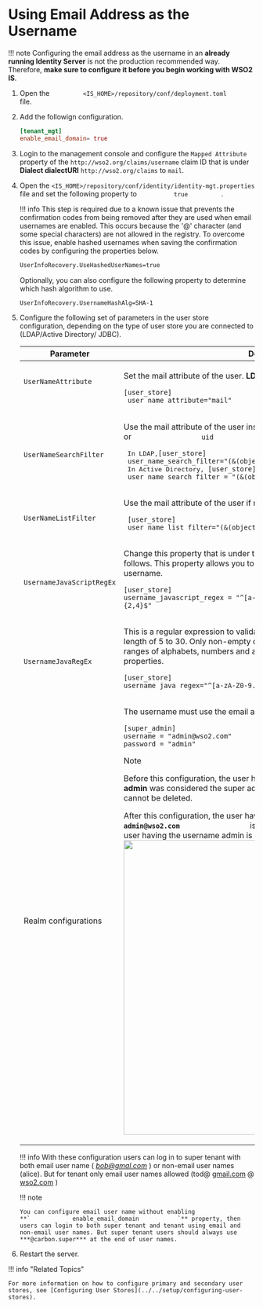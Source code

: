 # Using Email Address as the Username

!!! note
    Configuring the email address as the username in an **already running
    Identity Server** is not the production recommended way. Therefore,
    **make sure to configure it before you begin working with WSO2 IS**.
    

1.  Open the 
    `          <IS_HOME>/repository/conf/deployment.toml         ` file.
2.  Add the followign configuration.

    ``` toml
    [tenant_mgt]
    enable_email_domain= true
    ```

3.  Login to the management console and configure the ` Mapped Attribute
    ` property of the ` http://wso2.org/claims/username ` claim ID that
    is under **Dialect dialectURI** `http://wso2.org/claims` to ` mail
    `.

4.  Open the `<IS_HOME>/repository/conf/identity/identity-mgt.properties           `
    file and set the following property to `           true          ` .

    !!! info 
        This step is required due to a known issue that prevents the
        confirmation codes from being removed after they are used when email
        usernames are enabled. This occurs because the '@' character (and
        some special characters) are not allowed in the registry. To
        overcome this issue, enable hashed usernames when saving the
        confirmation codes by configuring the properties below.

    ``` xml
    UserInfoRecovery.UseHashedUserNames=true
    ```

    Optionally, you can also configure the following property to
    determine which hash algorithm to use.

    ``` xml
    UserInfoRecovery.UsernameHashAlg=SHA-1
    ```

5.  Configure the following set of parameters in the user store
    configuration, depending on the type of user store you are connected
    to (LDAP/Active Directory/ JDBC).
    <table>
    <thead>
    <tr class="header">
    <th>Parameter</th>
    <th>Description</th>
    </tr>
    </thead>
    <tbody>
    <tr class="odd">
    <td><p><code>                UserNameAttribute               </code></p>
    <p><br />
    </p></td>
    <td><div class="content-wrapper">
    <p>Set the mail attribute of the user. <strong>LDAP/Active Directory only</strong></p>
    <div class="code panel pdl" style="border-width: 1px;">
    <div class="codeContent panelContent pdl">
    <pre class="html/xml" data-syntaxhighlighter-params="brush: html/xml; gutter: false; theme: Confluence" data-theme="Confluence" style="brush: html/xml; gutter: false; theme: Confluence"><code>[user_store] <br> user_name_attribute=&quot;mail&quot;</code></pre>
    </div>
    </div>
    </div></td>
    </tr>
    <tr class="even">
    <td><code>               UserNameSearchFilter              </code></td>
    <td><div class="content-wrapper">
    <p>Use the mail attribute of the user instead of <code>                 cn                </code> or <code>                 uid                </code> . <strong>LDAP/Active Directory only</strong></p>
    <div class="code panel pdl" style="border-width: 1px;">
    <div class="codeContent panelContent pdl">
    <pre class="html/xml" data-syntaxhighlighter-params="brush: html/xml; gutter: false; theme: Confluence" data-theme="Confluence" style="brush: html/xml; gutter: false; theme: Confluence"> In LDAP,<code>[user_store] <br> user_name_search_filter=&quot;(&amp;(objectClass=person)(mail=?))&quot;</code> <br> In Active Directory, <code>[user_store] <br> user_name_search_filter = &quot;(&amp;(objectClass=user)(mail=?))&quot;</pre></code>
    </div>
    </div>
    </div></td>
    </tr>
    <tr class="odd">
    <td><code>               UserNameListFilter              </code></td>
    <td><div class="content-wrapper">
    <p>Use the mail attribute of the user if neccessary. <strong>LDAP/Active Directory only</strong></p>
    <div class="code panel pdl" style="border-width: 1px;">
    <div class="codeContent panelContent pdl">
    <pre class="html/xml" data-syntaxhighlighter-params="brush: html/xml; gutter: false; theme: Confluence" data-theme="Confluence" style="brush: html/xml; gutter: false; theme: Confluence"> <code>[user_store] <br> user_name_list_filter=&quot;(&amp;(objectClass=user)(mail=?))&quot;</code>
    </pre>
    </div>
    </div>
    </div></td>
    </tr>
    <tr class="even">
    <td><code>               UsernameJavaScriptRegEx              </code></td>
    <td><div class="content-wrapper">
    <p>Change this property that is under the relevant user store manager tag as follows. This property allows you to add special characters like "@" in the username.</p>
    <div class="code panel pdl" style="border-width: 1px;">
    <div class="codeContent panelContent pdl">
    <pre class="html/xml" data-syntaxhighlighter-params="brush: html/xml; gutter: false; theme: Confluence" data-theme="Confluence" style="brush: html/xml; gutter: false; theme: Confluence"><code>[user_store]<br>username_javascript_regex = &quot;^[a-zA-Z0-9._-]+@[a-zA-Z0-9.-]+\\.[a-zA-Z]{2,4}$&quot;</code></pre></div>
    </div>
    </div>
    </div></td>
    </tr>
    <tr class="odd">
    <td><code>          UsernameJavaRegEx           </code></td>
    <td><div class="content-wrapper">
    <p>This is a regular expression to validate usernames. By default, strings have a length of 5 to 30. Only non-empty characters are allowed. You can provide ranges of alphabets, numbers and also ranges of ASCII values in the RegEx properties.</p>
    <div class="code panel pdl" style="border-width: 1px;">
    <div class="codeContent panelContent pdl">
    <pre class="html/xml" data-syntaxhighlighter-params="brush: html/xml; gutter: false; theme: Confluence" data-theme="Confluence" style="brush: html/xml; gutter: false; theme: Confluence"><code>[user_store]<br>username_java_regex=&quot;^[a-zA-Z0-9._-]+@[a-zA-Z0-9.-]+\\.[a-zA-Z]{2,4}&quot;</code></pre></div>
    </div>
    </div>
    </td>
    </tr>
    <tr class="even">
    <td>Realm configurations</td>
    <td><div class="content-wrapper">
    <p>The username must use the email attribute of the admin user.</p>
    <div class="code panel pdl" style="border-width: 1px;">
    <div class="codeContent panelContent pdl">
    <pre class="html/xml" data-syntaxhighlighter-params="brush: html/xml; gutter: false; theme: Confluence" data-theme="Confluence" style="brush: html/xml; gutter: false; theme: Confluence"><code>[super_admin]<br>username = &quot;admin@wso2.com&quot;<br>password = &quot;admin&quot;</code></pre>
    </div>
    </div>
    <div class="admonition note">
    <p class="admonition-title">Note</p>
    <p>Before this configuration, the user having the username <strong>admin</strong> and password <strong>admin</strong> was considered the super administrator. The super administrator user cannot be deleted.</p>
    <p>After this configuration, the user having the username <strong><code>                  admin@wso2.com                 </code></strong> is considered the super administrator. The user having the username admin is considered as a normal administrator.<br />
    <img src="../../assets/img/using-wso2-identity-server/super-admin.png" width="600" /></p></div>
    </div></td>
    </tr>
    </tbody>
    </table>

    !!! info 
        With these configuration users can log in to super tenant with both
        email user name ( *[bob@gmal.com](mailto:bob@wso2.com)* ) or
        non-email user names (alice). But for tenant only email user names
        allowed (tod@ [gmail.com](http://gmail.com) @
        [wso2.com](http://wso2.com) )

    !!! note
    
        You can configure email user name without enabling
        **`            enable_email_domain           `** property, then
        users can login to both super tenant and tenant using email and
        non-email user names. But super tenant users should always use
        ***@carbon.super*** at the end of user names.
    

6.  Restart the server.

!!! info "Related Topics"

    For more information on how to configure primary and secondary user
    stores, see [Configuring User Stores](../../setup/configuring-user-stores).
